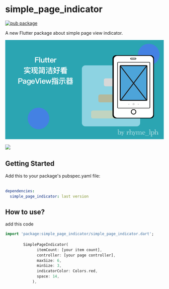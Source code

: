 # simple_page_indicator
[![pub package](https://img.shields.io/pub/v/simple_page_indicator.svg)](https://pub.dartlang.org/packages/simple_page_indicator)

A new Flutter package about simple page view indicator.

![](screen/simple_page_indicator.png)

![](screen/show.gif)

## Getting Started

Add this to your package's pubspec.yaml file:
```yaml

dependencies:
  simple_page_indicator: last version

```

## How to use?

add this code

```dart
import 'package:simple_page_indicator/simple_page_indicator.dart';

        SimplePageIndicator(
              itemCount: [your item count],
              controller: [your page controller],
              maxSize: 6,
              minSize: 3,
              indicatorColor: Colors.red,
              space: 14,
            ),
```